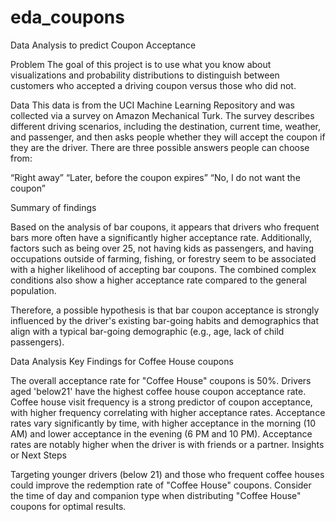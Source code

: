 # eda_coupons
Data Analysis to predict Coupon Acceptance 

Problem
The goal of this project is to use what you know about visualizations and probability distributions to distinguish between customers who accepted a driving coupon versus those who did not. 

Data
This data is from the UCI Machine Learning Repository and was collected via a survey on Amazon Mechanical Turk. The survey describes different driving scenarios, including the destination, current time, weather, and passenger, and then asks people whether they will accept the coupon if they are the driver. There are three possible answers people can choose from:

“Right away”
“Later, before the coupon expires”
“No, I do not want the coupon”

Summary of findings

Based on the analysis of bar coupons, it appears that drivers who frequent bars more often have a significantly higher acceptance rate. Additionally, factors such as being over 25, not having kids as passengers, and having occupations outside of farming, fishing, or forestry seem to be associated with a higher likelihood of accepting bar coupons. The combined complex conditions also show a higher acceptance rate compared to the general population.

Therefore, a possible hypothesis is that bar coupon acceptance is strongly influenced by the driver's existing bar-going habits and demographics that align with a typical bar-going demographic (e.g., age, lack of child passengers).

Data Analysis Key Findings for Coffee House coupons

The overall acceptance rate for "Coffee House" coupons is 50%.
Drivers aged 'below21' have the highest coffee house coupon acceptance rate.
Coffee house visit frequency is a strong predictor of coupon acceptance, with higher frequency correlating with higher acceptance rates.
Acceptance rates vary significantly by time, with higher acceptance in the morning (10 AM) and lower acceptance in the evening (6 PM and 10 PM).
Acceptance rates are notably higher when the driver is with friends or a partner.
Insights or Next Steps

Targeting younger drivers (below 21) and those who frequent coffee houses could improve the redemption rate of "Coffee House" coupons.
Consider the time of day and companion type when distributing "Coffee House" coupons for optimal results.

